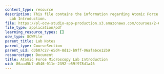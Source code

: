 ```yaml
---
content_type: resource
description: This file contains the information regarding Atomic Force Microscopy
  Lab Introduction.
file: https://ol-ocw-studio-app-production.s3.amazonaws.com/courses/2-674-micro-nano-engineering-laboratory-spring-2016/86aad5b7d546011e2392e59f978d1a46_MIT2_674S16_AFMLabIntro.pdf
file_type: application/pdf
learning_resource_types: []
ocw_type: OCWFile
parent_title: Lab Notes
parent_type: CourseSection
parent_uid: d3b07c27-e5d4-8d13-b9ff-06afa6ce12b9
resourcetype: Document
title: Atomic Force Microscopy Lab Introduction
uid: 86aad5b7-d546-011e-2392-e59f978d1a46
---
```

